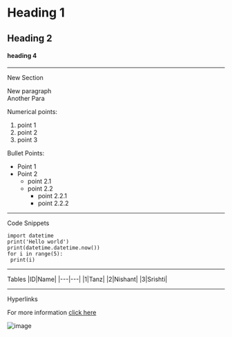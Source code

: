 # Heading 1
## Heading 2
#### heading 4
---
New Section

New paragraph<br>
Another Para

Numerical points:
1. point 1
2. point 2
3. point 3

Bullet Points:
* Point 1
* Point 2
  * point 2.1
  * point 2.2
    * point 2.2.1
    * point 2.2.2
---
Code Snippets
```
import datetime
print('Hello world')
print(datetime.datetime.now())
for i in range(5):
 print(i)
```
---
Tables
|ID|Name|
|---|---|
|1|Tanz|
|2|Nishant|
|3|Srishti|

---
Hyperlinks

For more information [click here](https://www.hackerrank.com/)



![image](https://ecommercegermany.com/wp-content/uploads/2024/06/EGN-supermarkets.jpg)


